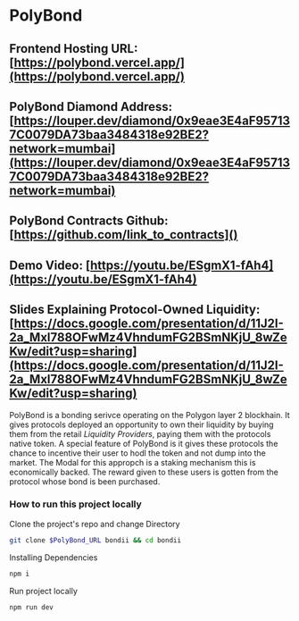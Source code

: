 # PolyBond 

## Frontend Hosting URL: [https://polybond.vercel.app/](https://polybond.vercel.app/)
## PolyBond Diamond Address: [https://louper.dev/diamond/0x9eae3E4aF957137C0079DA73baa3484318e92BE2?network=mumbai](https://louper.dev/diamond/0x9eae3E4aF957137C0079DA73baa3484318e92BE2?network=mumbai)
## PolyBond Contracts Github: [https://github.com/link_to_contracts]()
## Demo Video: [https://youtu.be/ESgmX1-fAh4](https://youtu.be/ESgmX1-fAh4)
## Slides Explaining Protocol-Owned Liquidity: [https://docs.google.com/presentation/d/11J2I-2a_Mxl788OFwMz4VhndumFG2BSmNKjU_8wZeKw/edit?usp=sharing](https://docs.google.com/presentation/d/11J2I-2a_Mxl788OFwMz4VhndumFG2BSmNKjU_8wZeKw/edit?usp=sharing)

PolyBond is a bonding serivce operating on the Polygon layer 2 blockhain. It gives protocols deployed an opportunity to own their liquidity by buying them from the retail *Liquidity Providers*, paying them with the protocols native token. A special feature of PolyBond is it gives these protocols the chance to incentive their user to hodl the token and not dump into the market. The Modal for this appropch is a staking mechanism this is economically backed. The reward given to these users is gotten from the protocol whose bond is been purchased.


### How to run this project locally 

Clone the project's repo and change Directory
```bash 
git clone $PolyBond_URL bondii && cd bondii
```

Installing Dependencies
```bash 
npm i 
```

Run project locally 
```bash 
npm run dev
```


